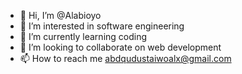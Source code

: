 - 👋 Hi, I’m @Alabioyo
- 👀 I’m interested in software engineering
- 🌱 I’m currently learning coding
- 💞️ I’m looking to collaborate on web development
- 📫 How to reach me abdqudustaiwoalx@gmail.com

<!---
Alabioyo/Alabioyo is a ✨ special ✨ repository because its `README.md` (this file) appears on your GitHub profile.
You can click the Preview link to take a look at your changes.
--->

